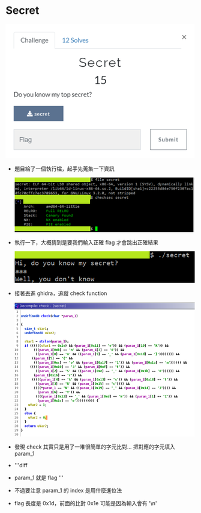 # Secret
![](https://github.com/Sharkkcode/NISRA_CTF_2021_writeups/blob/main/final_CTF/reverse/Secret/imgs/q.png)
- 題目給了一個執行檔，起手先蒐集一下資訊

    ![](https://github.com/Sharkkcode/NISRA_CTF_2021_writeups/blob/main/final_CTF/reverse/Secret/imgs/checkfile.png)

- 執行一下，大概猜到是要我們輸入正確 flag 才會跳出正確結果

    ![](https://github.com/Sharkkcode/NISRA_CTF_2021_writeups/blob/main/final_CTF/reverse/Secret/imgs/run_test.png)

- 接著丟進 ghidra，追蹤 check function

    ![](https://github.com/Sharkkcode/NISRA_CTF_2021_writeups/blob/main/final_CTF/reverse/Secret/imgs/decompile.png)

- 發現 check 其實只是用了一堆很簡單的字元比對... 把對應的字元填入 param_1
- '''diff
- param_1 就是 flag
'''
- 不過要注意 param_1 的 index 是用什麼進位法
- flag 長度是 0x1d，前面的比對 0x1e 可能是因為輸入會有 '\n'

